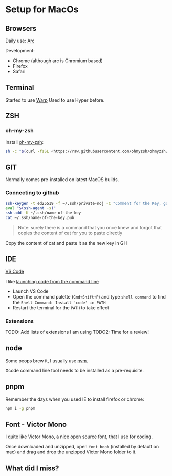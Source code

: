 # Setup for MacOs

## Browsers

Daily use: [Arc](https://arc.net/)

Development:

- Chrome (although arc is Chromium based)
- Firefox
- Safari

## Terminal

Started to use [Warp](https://www.warp.dev/)
Used to use Hyper before.

## ZSH

### oh-my-zsh

Install [oh-my-zsh](https://ohmyz.sh/#install):

```sh
sh -c "$(curl -fsSL <https://raw.githubusercontent.com/ohmyzsh/ohmyzsh/master/tools/install.sh>)"
```

## GIT

Normally comes pre-installed on latest MacOS builds.

### Connecting to github

```zsh
ssh-keygen -t ed25519 -f ~/.ssh/private-noj -C "Comment for the Key, good to identify it"
eval "$(ssh-agent -s)"
ssh-add -K ~/.ssh/name-of-the-key
cat ~/.ssh/name-of-the-key.pub
```

> Note: surely there is a command that you once knew and forgot that copies the content of cat for you to paste directly

Copy the content of cat and paste it as the new key in GH

## IDE

[VS Code](https://code.visualstudio.com/)

I like [launching code from the command line](https://code.visualstudio.com/docs/setup/mac#_launching-from-the-command-line)

- Launch VS Code
- Open the command palette (`Cmd+Shift+P`) and type `shell command` to find the `Shell Command: Install 'code' in PATH`
- Restart the terminal for the `PATH` to take effect

### Extensions

TODO: Add lists of extensions I am using
TODO2: Time for a review!

## node

Some peops brew it, I usually use [nvm](https://github.com/nvm-sh/nvm).

Xcode command line tool needs to be installed as a pre-requisite.

## pnpm

Remember the days when you used IE to install firefox or chrome:

```zsh
npm i -g pnpm
```

## Font - Victor Mono

I quite like Victor Mono, a nice open source font, that I use for coding.

Once downloaded and unzipped, open `font book` (installed by default on mac) and drag and drop the unzipped Victor Mono folder to it.

## What did I miss?
